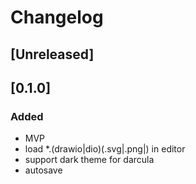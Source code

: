 <!-- Keep a Changelog guide -> https://keepachangelog.com -->

# Changelog

## [Unreleased]

## [0.1.0]
### Added
-   MVP
-   load *.(drawio|dio)(.svg|.png|) in editor
-   support dark theme for darcula
-   autosave
